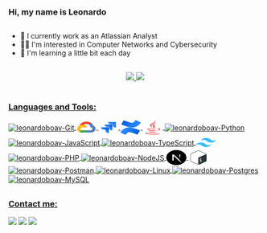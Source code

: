 ### Hi, my name is Leonardo

##

- 🔭 I currently work as an Atlassian Analyst 
- 🐱‍👤 I'm interested in Computer Networks and Cybersecurity
- 🌱 I'm learning a little bit each day

##

<div align="center">
  <a href="https://github.com/leonardoboav">          
  <img height="180em" src="https://github-readme-stats-git-masterrstaa-rickstaa.vercel.app/api?username=leonardoboav&show_icons=true&theme=github_dark&include_all_commits=true&count_private=true"/>
  <img height="180em" src="https://github-readme-stats-git-masterrstaa-rickstaa.vercel.app/api/top-langs/?username=leonardoboav&layout=compact&langs_count=7&theme=github_dark"/>
    </div>
  
  <div style="display: inline_block"><br>

  <h3 align="left">Languages and Tools:</h3>
  
  <img align="center" alt="leonardoboav-Git" height="30" width="40" src="https://cdn.jsdelivr.net/gh/devicons/devicon/icons/git/git-plain.svg" />  
  <img align="center" alt="leonardoboav-GCP" height="30" width="40"  src="https://github.com/devicons/devicon/blob/v2.15.1/icons/googlecloud/googlecloud-original.svg" />
  <img align="center" alt="leonardoboav-Jira" height="30" width="40" src="https://github.com/devicons/devicon/blob/v2.15.1/icons/jira/jira-original.svg" /> 
  <img align="center" alt="leonardoboav-Confluence" height="30" width="40" src="https://github.com/devicons/devicon/blob/v2.15.1/icons/confluence/confluence-original.svg" />
  <img align="center" alt="leonardoboav-Java" height="30" width="40" src="https://github.com/devicons/devicon/blob/v2.15.1/icons/java/java-plain.svg" /> 
  <img align="center" alt="leonardoboav-Python" height="30" width="40" src="https://cdn.jsdelivr.net/gh/devicons/devicon/icons/python/python-original.svg" />
  <img align="center" alt="leonardoboav-JavaScript" height="30" width="40" src="https://cdn.jsdelivr.net/gh/devicons/devicon/icons/javascript/javascript-plain.svg" />
  <img align="center" alt="leonardoboav-TypeScript" height="30" width="40" src="https://cdn.jsdelivr.net/gh/devicons/devicon/icons/typescript/typescript-original.svg" />
  <img align="center" alt="leonardoboav-TailwindCSS" height="30" width="40" src="https://github.com/devicons/devicon/blob/v2.15.1/icons/tailwindcss/tailwindcss-plain.svg" />
  <img align="center" alt="leonardoboav-PHP" height="30" width="40" src="https://cdn.jsdelivr.net/gh/devicons/devicon/icons/php/php-plain.svg" />
  <img align="center" alt="leonardoboav-NodeJS" height="30" width="40" src="https://cdn.jsdelivr.net/gh/devicons/devicon/icons/nodejs/nodejs-original.svg" /> 
  <img align="center" alt="leonardoboav-NextJS" height="30" width="40" src="https://github.com/devicons/devicon/blob/master/icons/nextjs/nextjs-original.svg" />
  <img align="center" alt="leonardoboav-Bash" height="30" width="40" src="https://github.com/devicons/devicon/blob/v2.15.1/icons/bash/bash-original.svg" />
  <img align="center" alt="leonardoboav-Postman" height="30" width="30" src="https://www.vectorlogo.zone/logos/getpostman/getpostman-icon.svg" />
  <img align="center" alt="leonardoboav-Linux" height="30" width="40" src="https://cdn.jsdelivr.net/gh/devicons/devicon/icons/linux/linux-original.svg" />  
  <img align="center" alt="leonardoboav-Postgres" height="30" width="40" src="https://cdn.jsdelivr.net/gh/devicons/devicon/icons/postgresql/postgresql-plain.svg" />
  <img align="center" alt="leonardoboav-MySQL" height="30" width="40" src="https://cdn.jsdelivr.net/gh/devicons/devicon/icons/mysql/mysql-original.svg" /> 

  
  

  
  
  
  
</div>
  
  ##
  
  <div> 
  <h3 align="left">Contact me: </h3>
  <a href = "mailto:leonardoboav@gmail.com"><img src="https://img.shields.io/badge/-Gmail-%23333?style=for-the-badge&logo=gmail&logoColor=white" target="_blank"></a>
  <a href="https://www.linkedin.com/in/leonardo-g-boaventura/" target="_blank"><img src="https://img.shields.io/badge/-LinkedIn-%230077B5?style=for-the-badge&logo=linkedin&logoColor=white" target="_blank"></a>
  <a href="https://github.com/leonardoboav" target="_blank"><img src="https://img.shields.io/badge/github-%23121011.svg?style=for-the-badge&logo=github&logoColor=white" target="_blank"></a> 
</div>
